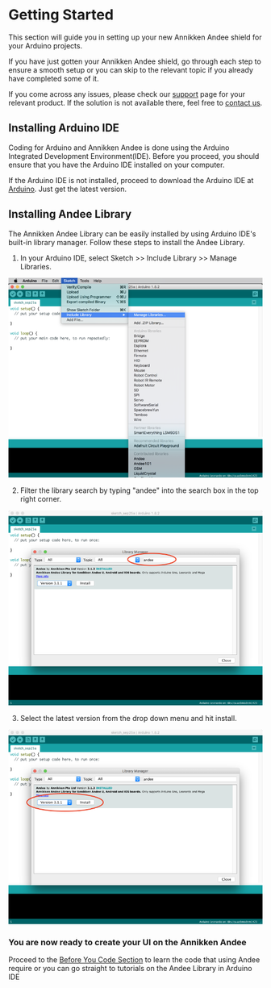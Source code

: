 # Getting Started

This section will guide you in setting up your new Annikken Andee shield for your Arduino projects.

If you have just gotten your Annikken Andee shield, go through each step to ensure a smooth setup or you can skip to the relevant topic if you already have completed some of it.

If you come across any issues, please check our [support](https://annikken.github.io/) page for your relevant product. If the solution is not available there, feel free to [contact us](mailto:andee@annikken.com).

## Installing Arduino IDE

Coding for Arduino and Annikken Andee is done using the Arduino Integrated Development Environment(IDE). Before you proceed, you should ensure that you have the Arduino IDE installed on your computer.

If the Arduino IDE is not installed, proceed to download the Arduino IDE at [Arduino](https://www.arduino.cc/en/software). Just get the latest version.


## Installing Andee Library

The Annikken Andee Library can be easily installed by using Arduino IDE's built-in library manager. Follow these steps to install the Andee Library.

1. In your Arduino IDE, select Sketch >> Include Library >> Manage Libraries. <br>

![](img/install-andee-step-1.png)

2. Filter the library search by typing "andee" into the search box in the top right corner. <br>

![](img/install-andee-step-2.png)
    
3. Select the latest version from the drop down menu and hit install. <br>

![](img/install-andee-step-3.png)


### You are now ready to create your UI on the Annikken Andee

Proceed to the [Before You Code Section](BeforeYouCode.md) to learn the code that using Andee require or you can go straight to tutorials on the Andee Library in Arduino IDE
 






